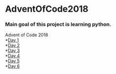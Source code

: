 # AdventOfCode2018
### Main goal of this project is learning python. <br />
Advent of Code 2018 <br />
  *[Day 1](https://adventofcode.com/2018/day/1) <br />
  *[Day 2](https://adventofcode.com/2018/day/2) <br />
  *[Day 3](https://adventofcode.com/2018/day/3) <br />
  *[Day 4](https://adventofcode.com/2018/day/4) <br />
  *[Day 5](https://adventofcode.com/2018/day/5) <br />
  *[Day 6](https://adventofcode.com/2018/day/6) <br />
